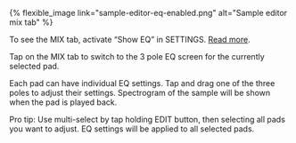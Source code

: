 ---
---

{% flexible_image link="sample-editor-eq-enabled.png" alt="Sample editor mix tab" %}

To see the MIX tab, activate “Show EQ” in SETTINGS. [Read more](./8-settings.html#84-extras-settings). 

Tap on the MIX tab to switch to the 3 pole EQ screen for the currently selected pad.

Each pad can have individual EQ settings. Tap and drag one of the three poles to adjust their settings. Spectrogram of the sample will be shown when the pad is played back. 

Pro tip: Use multi-select by tap holding EDIT button, then selecting all pads you want to adjust. EQ settings will be applied to all selected pads.
